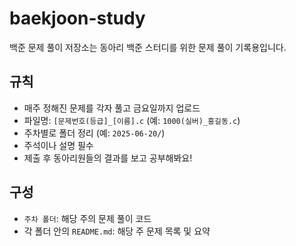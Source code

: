 # baekjoon-study

백준 문제 풀이 저장소는 동아리 백준 스터디를 위한 문제 풀이 기록용입니다.

## 규칙
- 매주 정해진 문제를 각자 풀고 금요일까지 업로드
- 파일명: `[문제번호(등급]_[이름].c` (예: `1000(실버)_홍길동.c`)
- 주차별로 폴더 정리 (예: `2025-06-20/`)
- 주석이나 설명 필수
- 제출 후 동아리원들의 결과를 보고 공부해봐요!

## 구성
- `주차 폴더`: 해당 주의 문제 풀이 코드
- 각 폴더 안의 `README.md`: 해당 주 문제 목록 및 요약
